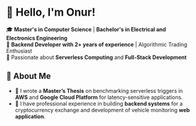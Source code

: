 # 👋 Hello, I'm Onur!  

🎓 **Master's in Computer Science** | **Bachelor's in Electrical and Electronics Engineering**  
💼 **Backend Developer with 2+ years of experience** | Algorithmic Trading Enthusiast  
🌟 Passionate about **Serverless Computing** and **Full-Stack Development**

## 🚀 About Me  

- 📜 I wrote a **Master’s Thesis** on benchmarking serverless triggers in **AWS** and **Google Cloud Platform** for latency-sensitive applications.  
- 🧩 I have professional experience in building **backend systems** for a cryptocurrency exchange and development of vehicle monitoring **web application**.
  
